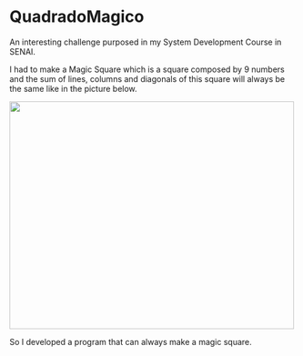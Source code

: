 # QuadradoMagico
An interesting challenge purposed in my System Development Course in SENAI.

I had to make a Magic Square which is a square composed by 9 numbers and the sum of lines, columns and diagonals of this square will always be the same like in the picture below.

<img width="500px" height="400px" src="https://miro.medium.com/max/1200/1*KR1fNNw974TBiVymp7UGOQ.png">

So I developed a program that can always make a magic square.
